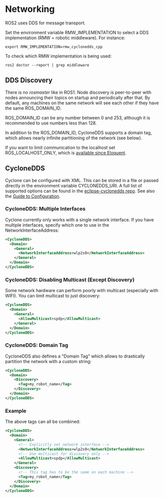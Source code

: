 # Networking

ROS2 uses DDS for message transport.

Set the environment variable RMW_IMPLEMENTATION to select a DDS implementation
(RMW = robotic middleware). For instance:

```
export RMW_IMPLEMENTATION=rmw_cyclonedds_cpp
```

To check which RMW implementation is being used:

```
ros2 doctor --report | grep middleware
```

## DDS Discovery

There is no _rosmaster_ like in ROS1. Node discovery is peer-to-peer with nodes
announcing their topics on startup and periodically after that. By default, any
machines on the same network will see each other if they have the same
ROS_DOMAIN_ID.

ROS_DOMAIN_ID can be any number between 0 and 253, although it is recommended
to use numbers less than 128.

In addition to the ROS_DOMAIN_ID, CycloneDDS supports a domain tag, which allows
nearly infinite partitioning of the network (see below).

If you want to limit communication to the localhost set ROS_LOCALHOST_ONLY,
which is [available since Eloquent](https://index.ros.org/doc/ros2/Releases/Release-Eloquent-Elusor/#new-features-in-this-ros-2-release).

## CycloneDDS

Cyclone can be configured with XML. This can be stored in a file or passed
directly in the environment variable CYCLONEDDS_URI. A full list of
supported options can be found in the
[eclipse-cyclonedds repo](https://github.com/eclipse-cyclonedds/cyclonedds/blob/master/docs/manual/options.md).
See also the
[Guide to Configuration](https://github.com/eclipse-cyclonedds/cyclonedds/blob/master/docs/manual/config.rst).

### CycloneDDS: Multiple Interfaces

Cyclone currently only works with a single network interface. If you have multiple
interfaces, specify which one to use in the NetworkInterfaceAddress:

```xml
<CycloneDDS>
  <Domain>
    <General>
      <NetworkInterfaceAddress>wlp2s0</NetworkInterfaceAddress>
    </General>
  </Domain>
</CycloneDDS>
```

### CycloneDDS: Disabling Multicast (Except Discovery)

Some network hardware can perform poorly with multicast (especially with
WIFI). You can limit multicast to just discovery:

```xml
<CycloneDDS>
  <Domain>
    <General>
      <AllowMulticast>spdp</AllowMulticast>
    </General>
  </Domain>
</CycloneDDS>
```

### CycloneDDS: Domain Tag

CycloneDDS also defines a "Domain Tag" which allows to drastically partition
the network with a custom string:

```xml
<CycloneDDS>
  <Domain>
    <Discovery>
      <Tag>my_robot_name</Tag>
    </Discovery>
  </Domain>
</CycloneDDS>
```

### Example

The above tags can all be combined:

```xml
<CycloneDDS>
  <Domain>
    <General>
      <!-- Explicitly set network interface -->
      <NetworkInterfaceAddress>wlp2s0</NetworkInterfaceAddress>
      <!-- Use multicast for discovery only -->
      <AllowMulticast>spdp</AllowMulticast>
    </General>
    <Discovery>
      <!-- This tag has to be the same on each machine -->
      <Tag>my_robot_name</Tag>
    </Discovery>
  </Domain>
</CycloneDDS>
```
